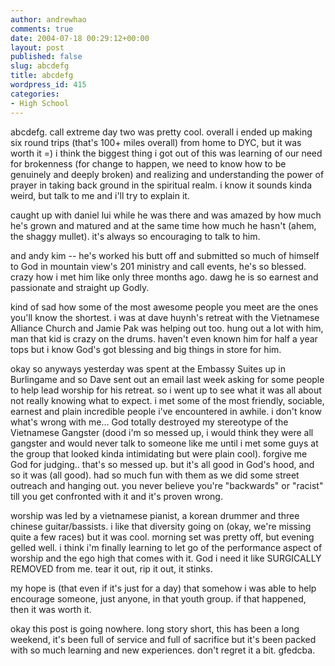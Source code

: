 ```yaml
---
author: andrewhao
comments: true
date: 2004-07-18 00:29:12+00:00
layout: post
published: false
slug: abcdefg
title: abcdefg
wordpress_id: 415
categories:
- High School
---
```


abcdefg. call extreme day two was pretty cool. overall i ended up making six round trips (that's 100+ miles overall) from home to DYC, but it was worth it =) i think the biggest thing i got out of this was learning of our need for brokenness (for change to happen, we need to know how to be genuinely and deeply broken) and realizing and understanding the power of prayer in taking back ground in the spiritual realm. i know it sounds kinda weird, but talk to me and i'll try to explain it.

caught up with daniel lui while he was there and was amazed by how much he's grown and matured and at the same time how much he hasn't (ahem, the shaggy mullet). it's always so encouraging to talk to him.

and andy kim -- he's worked his butt off and submitted so much of himself to God in mountain view's 201 ministry and call events, he's so blessed. crazy how i met him like only three months ago. dawg he is so earnest and passionate and straight up Godly.

kind of sad how some of the most awesome people you meet are the ones you'll know the shortest. i was at dave huynh's retreat with the Vietnamese Alliance Church and Jamie Pak was helping out too. hung out a lot with him, man that kid is crazy on the drums. haven't even known him for half a year tops but i know God's got blessing and big things in store for him.

okay so anyways yesterday was spent at the Embassy Suites up in Burlingame and so Dave sent out an email last week asking for some people to help lead worship for his retreat. so i went up to see what it was all about not really knowing what to expect. i met some of the most friendly, sociable, earnest and plain incredible people i've encountered in awhile. i don't know what's wrong with me... God totally destroyed my stereotype of the Vietnamese Gangster (dood i'm so messed up, i would think they were all gangster and would never talk to someone like me until i met some guys at the group that looked kinda intimidating but were plain cool). forgive me God for judging.. that's so messed up. but it's all good in God's hood, and so it was (all good). had so much fun with them as we did some street outreach and hanging out. you never believe you're "backwards" or "racist" till you get confronted with it and it's proven wrong.

worship was led by a vietnamese pianist, a korean drummer and three chinese guitar/bassists. i like that diversity going on (okay, we're missing quite a few races) but it was cool. morning set was pretty off, but evening gelled well. i think i'm finally learning to let go of the performance aspect of worship and the ego high that comes with it. God i need it like SURGICALLY REMOVED from me. tear it out, rip it out, it stinks.

my hope is (that even if it's just for a day) that somehow i was able to help encourage someone, just anyone, in that youth group. if that happened, then it was worth it.

okay this post is going nowhere. long story short, this has been a long weekend, it's been full of service and full of sacrifice but it's been packed with so much learning and new experiences. don't regret it a bit. gfedcba.
